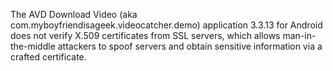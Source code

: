 The AVD Download Video (aka com.myboyfriendisageek.videocatcher.demo) application 3.3.13 for Android does not verify X.509 certificates from SSL servers, which allows man-in-the-middle attackers to spoof servers and obtain sensitive information via a crafted certificate.